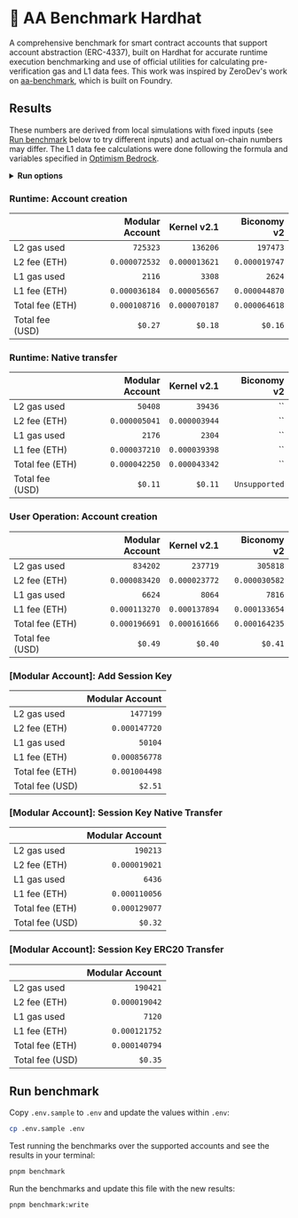 # 👷 AA Benchmark Hardhat

A comprehensive benchmark for smart contract accounts that support account abstraction (ERC-4337), built on Hardhat for accurate runtime execution benchmarking and use of official utilities for calculating pre-verification gas and L1 data fees. This work was inspired by ZeroDev's work on [aa-benchmark](https://github.com/zerodevapp/aa-benchmark), which is built on Foundry.

## Results

These numbers are derived from local simulations with fixed inputs (see [Run benchmark](#run-benchmark) below to try different inputs) and actual on-chain numbers may differ. The L1 data fee calculations were done following the formula and variables specified in [Optimism Bedrock](https://docs.optimism.io/stack/transactions/fees#bedrock).

<!-- BENCHMARK_RESULTS -->

<details>
<summary><b>Run options</b></summary>

Last run: Fri, 16 Feb 2024 19:12:05 GMT
| Option              |   Value |
| :------------------ | ------: |
| L2 gas price (Gwei) |   `0.1` |
| L1 gas price (Gwei) |    `25` |
| ETH price (USD)     | `$2500` |

</details>

### Runtime: Account creation

|                 | Modular Account |   Kernel v2.1 |   Biconomy v2 |
| :-------------- | --------------: | ------------: | ------------: |
| L2 gas used     |        `725323` |      `136206` |      `197473` |
| L2 fee (ETH)    |   `0.000072532` | `0.000013621` | `0.000019747` |
| L1 gas used     |          `2116` |        `3308` |        `2624` |
| L1 fee (ETH)    |   `0.000036184` | `0.000056567` | `0.000044870` |
| Total fee (ETH) |   `0.000108716` | `0.000070187` | `0.000064618` |
| Total fee (USD) |         `$0.27` |       `$0.18` |       `$0.16` |

### Runtime: Native transfer

|                 | Modular Account |   Kernel v2.1 |   Biconomy v2 |
| :-------------- | --------------: | ------------: | ------------: |
| L2 gas used     |         `50408` |       `39436` |            `` |
| L2 fee (ETH)    |   `0.000005041` | `0.000003944` |            `` |
| L1 gas used     |          `2176` |        `2304` |            `` |
| L1 fee (ETH)    |   `0.000037210` | `0.000039398` |            `` |
| Total fee (ETH) |   `0.000042250` | `0.000043342` |            `` |
| Total fee (USD) |         `$0.11` |       `$0.11` | `Unsupported` |

### User Operation: Account creation

|                 | Modular Account |   Kernel v2.1 |   Biconomy v2 |
| :-------------- | --------------: | ------------: | ------------: |
| L2 gas used     |        `834202` |      `237719` |      `305818` |
| L2 fee (ETH)    |   `0.000083420` | `0.000023772` | `0.000030582` |
| L1 gas used     |          `6624` |        `8064` |        `7816` |
| L1 fee (ETH)    |   `0.000113270` | `0.000137894` | `0.000133654` |
| Total fee (ETH) |   `0.000196691` | `0.000161666` | `0.000164235` |
| Total fee (USD) |         `$0.49` |       `$0.40` |       `$0.41` |

### [Modular Account]: Add Session Key

|                 | Modular Account |
| :-------------- | --------------: |
| L2 gas used     |       `1477199` |
| L2 fee (ETH)    |   `0.000147720` |
| L1 gas used     |         `50104` |
| L1 fee (ETH)    |   `0.000856778` |
| Total fee (ETH) |   `0.001004498` |
| Total fee (USD) |         `$2.51` |

### [Modular Account]: Session Key Native Transfer

|                 | Modular Account |
| :-------------- | --------------: |
| L2 gas used     |        `190213` |
| L2 fee (ETH)    |   `0.000019021` |
| L1 gas used     |          `6436` |
| L1 fee (ETH)    |   `0.000110056` |
| Total fee (ETH) |   `0.000129077` |
| Total fee (USD) |         `$0.32` |

### [Modular Account]: Session Key ERC20 Transfer

|                 | Modular Account |
| :-------------- | --------------: |
| L2 gas used     |        `190421` |
| L2 fee (ETH)    |   `0.000019042` |
| L1 gas used     |          `7120` |
| L1 fee (ETH)    |   `0.000121752` |
| Total fee (ETH) |   `0.000140794` |
| Total fee (USD) |         `$0.35` |

<!-- /BENCHMARK_RESULTS -->

## Run benchmark

Copy `.env.sample` to `.env` and update the values within `.env`:

```bash
cp .env.sample .env
```

Test running the benchmarks over the supported accounts and see the results in your terminal:

```bash
pnpm benchmark
```

Run the benchmarks and update this file with the new results:

```bash
pnpm benchmark:write
```
